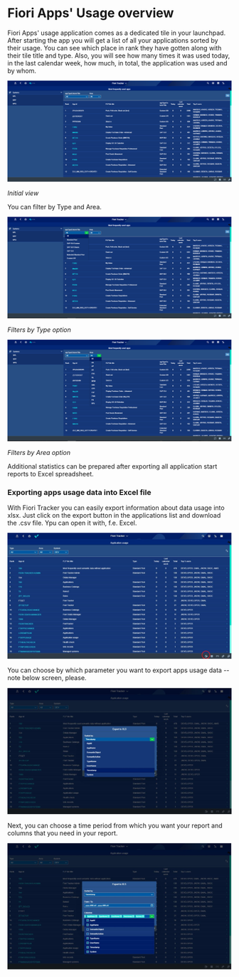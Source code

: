 # Fiori Apps' Usage overview

Fiori Apps' usage application comes as a dedicated tile in your launchpad. After starting the app you will get a list of all your applications sorted by their usage. You can see which place in rank they have gotten along with their tile title and type. Also, you will see how many times it was used today, in the last calendar week, how much, in total, the application was used and by whom. 

![](res/list.png)

*Initial view*

You can filter by Type and Area. 

![](res/type.png)

*Filters by Type option*

![](res/area.png)

*Filters by Area option*

Additional statistics can be prepared after exporting all application start reports to Excel spreadsheet.

### Exporting apps usage data into Excel file

With Fiori Tracker you can easily export information about data usage into xlsx. Just click on the export button in the applications list and download the .csv file. Ypu can open it with, f.e. Excel. 

![](res/button.png)

You can choose by which parameter you want to export apps usage data -- note below screen, please. 

![](res/sorted.png)

Next, you can choose a time period from which you want your report and columns that you need in your report. 

![](res/columns.png)






















